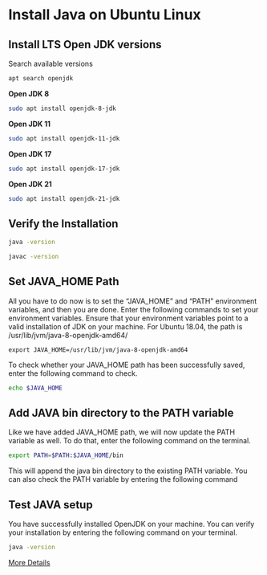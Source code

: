 # Install Java on Ubuntu Linux

## Install LTS Open JDK versions

Search available versions
```bash
apt search openjdk
```

**Open JDK 8**
```bash
sudo apt install openjdk-8-jdk
```

**Open JDK 11**
```bash
sudo apt install openjdk-11-jdk
```

**Open JDK 17**
```bash
sudo apt install openjdk-17-jdk
```

**Open JDK 21**
```bash
sudo apt install openjdk-21-jdk
```

## Verify the Installation
```bash
java -version
```
```bash
javac -version
```

## Set JAVA_HOME Path

All you have to do now is to set the “JAVA_HOME” and “PATH” environment variables, and then you are done. Enter the following commands to set your environment variables. Ensure that your environment variables point to a valid installation of JDK on your machine. For Ubuntu 18.04, the path is /usr/lib/jvm/java-8-openjdk-amd64/

```
export JAVA_HOME=/usr/lib/jvm/java-8-openjdk-amd64
```

To check whether your JAVA_HOME path has been successfully saved, enter the following command to check.

```bash
echo $JAVA_HOME
```

## Add JAVA bin directory to the PATH variable

Like we have added JAVA_HOME path, we will now update the PATH variable as well. To do that, enter the following command on the terminal.

```bash
export PATH=$PATH:$JAVA_HOME/bin
```

This will append the java bin directory to the existing PATH variable. You can also check the PATH variable by entering the following command

## Test JAVA setup

You have successfully installed OpenJDK on your machine. You can verify your installation by entering the following command on your terminal.

```bash
java -version
```

[More Details](https://www.hostinger.com/tutorials/install-java-ubuntu?utm_medium=ppc&utm_campaign=Generic-Tutorials-DSA|NT:Se|LO:Other-ASIA-t2&gad_source=1&gclid=Cj0KCQjwmt24BhDPARIsAJFYKk3p0SeKuDWtZLEcX2Wl7hnxPK1GjmWJQtWwSA8tLw4s4iIdq8QF-DIaAiMMEALw_wcB)